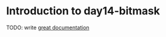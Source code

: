 # Introduction to day14-bitmask

TODO: write [great documentation](http://jacobian.org/writing/what-to-write/)
